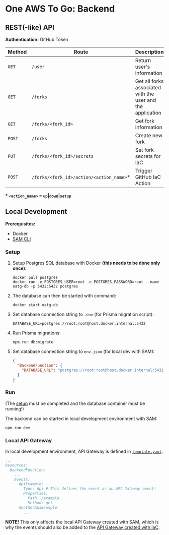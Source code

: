 # One AWS To Go: Backend

## REST(-like) API

**Authentication:** GitHub Token

| **Method** | **Route** | **Description** |
| ----- | ----- | ----- |
| `GET` | `/user` | Return user's information
| `GET` | `/forks` | Get all forks associated with the user and the application
| `GET` | `/forks/<fork_id>` | Get fork information
| `POST` | `/forks` | Create new fork |
| `PUT` | `/forks/<fork_id>/secrets` | Set fork secrets for IaC |
| `POST` | `/forks/<fork_id>/action/<action_name>`* | Trigger GitHub IaC Action |

**\* `<action_name>` = `up`|`down`|`setup`**

## Local Development

**Prerequisites:**
- Docker
- [SAM CLI](https://docs.aws.amazon.com/serverless-application-model/latest/developerguide/serverless-sam-cli-install.html)

### Setup
1. Setup Postgres SQL database with Docker **(this needs to be done only once)**:
    ```
    docker pull postgres
    docker run -e POSTGRES_USER=root -e POSTGRES_PASSWORD=root --name oatg-db -p 5432:5432 postgres
    ```

2. The database can then be started with command:
    ```
    docker start oatg-db
    ```

3. Set database connection string to `.env` (for Prisma migration script):
    ```
    DATABASE_URL=postgres://root:root@host.docker.internal:5432
    ```

4. Run Prisma migrations:
    ```
    npm run db:migrate
    ```

5. Set database connection string to `env.json` (for local dev with SAM):
    ```json
    {
      "BackendFunction": {
        "DATABASE_URL": "postgres://root:root@host.docker.internal:5432"
      }
    }
    ```

### Run

(The [setup](#setup) must be completed and the database container must be running!)

The backend can be started in local development environment with SAM:
```
npm run dev
```

### Local API Gateway

In local development environment, API Gateway is defined in [`template.yaml`](./template.yaml):
```yaml
...
Resources:
  BackendFunction:
    ...
    Events:
      ApiExample:
        Type: Api # This defines the event as an API Gateway event!
        Properties:
          Path: /example
          Method: get
      AnotherApiExample:
        ...
```

**NOTE!** This only affects the local API Gateway created with SAM, which is why the events should also be added to the [API Gateway created with IaC](../iac/solution/modules/api-gateway/api-gateway.tf).

